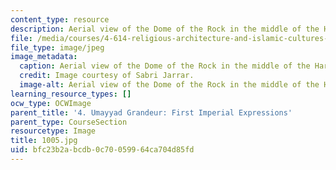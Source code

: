 ```yaml
---
content_type: resource
description: Aerial view of the Dome of the Rock in the middle of the Haram al-Sharif.
file: /media/courses/4-614-religious-architecture-and-islamic-cultures-fall-2002/bfc23b2abcdb0c70059964ca704d85fd_1005.jpg
file_type: image/jpeg
image_metadata:
  caption: Aerial view of the Dome of the Rock in the middle of the Haram al-Sharif.
  credit: Image courtesy of Sabri Jarrar.
  image-alt: Aerial view of the Dome of the Rock in the middle of the Haram al-Sharif.
learning_resource_types: []
ocw_type: OCWImage
parent_title: '4. Umayyad Grandeur: First Imperial Expressions'
parent_type: CourseSection
resourcetype: Image
title: 1005.jpg
uid: bfc23b2a-bcdb-0c70-0599-64ca704d85fd
---
```

